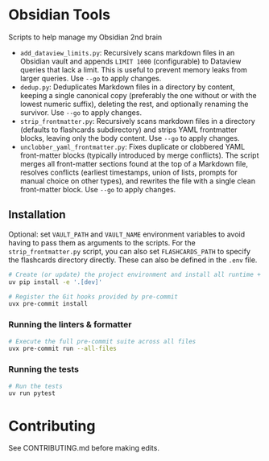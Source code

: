 # Obsidian Tools

Scripts to help manage my Obsidian 2nd brain

- `add_dataview_limits.py`: Recursively scans markdown files in an Obsidian vault and appends `LIMIT 1000` (configurable) to Dataview queries that lack a limit. This is useful to prevent memory leaks from larger queries. Use `--go` to apply changes.
- `dedup.py`: Deduplicates Markdown files in a directory by content, keeping a single canonical copy (preferably the one without or with the lowest numeric suffix), deleting the rest, and optionally renaming the survivor. Use `--go` to apply changes.
- `strip_frontmatter.py`: Recursively scans markdown files in a directory (defaults to flashcards subdirectory) and strips YAML frontmatter blocks, leaving only the body content. Use `--go` to apply changes.
- `unclobber_yaml_frontmatter.py`: Fixes duplicate or clobbered YAML front-matter blocks (typically introduced by merge conflicts). The script merges all front-matter sections found at the top of a Markdown file, resolves conflicts (earliest timestamps, union of lists, prompts for manual choice on other types), and rewrites the file with a single clean front-matter block. Use `--go` to apply changes.
 
## Installation

Optional: set `VAULT_PATH` and `VAULT_NAME` environment variables to avoid having to pass them as arguments to the scripts. For the `strip_frontmatter.py` script, you can also set `FLASHCARDS_PATH` to specify the flashcards directory directly. These can also be defined in the `.env` file.

```bash
# Create (or update) the project environment and install all runtime + dev deps
uv pip install -e '.[dev]'

# Register the Git hooks provided by pre-commit
uvx pre-commit install
```

### Running the linters & formatter

```bash
# Execute the full pre-commit suite across all files
uvx pre-commit run --all-files
```

### Running the tests

```bash
# Run the tests
uv run pytest
```

# Contributing

See CONTRIBUTING.md before making edits.
